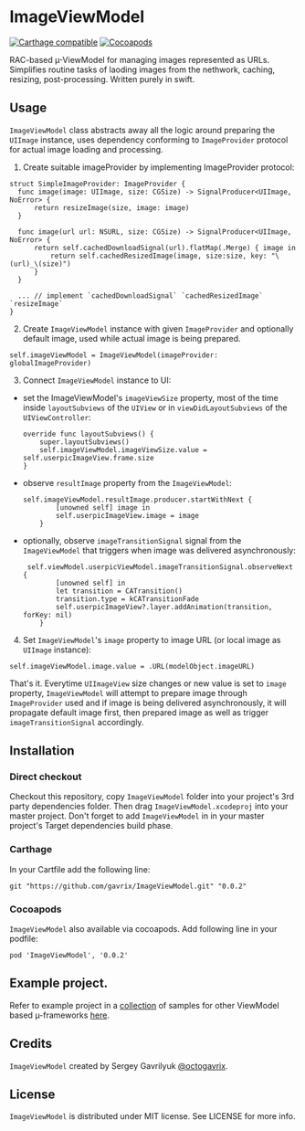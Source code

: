# ImageViewModel

[![Carthage compatible](https://img.shields.io/badge/Carthage-compatible-4BC51D.svg?style=flat)](https://github.com/Carthage/Carthage)
[![Cocoapods](https://img.shields.io/cocoapods/v/ImageViewModel.svg)](http://cocoadocs.org/docsets/ImageViewModel/0.0.2/) 

RAC-based µ-ViewModel for managing images represented as URLs. Simplifies routine tasks of laoding images from the nethwork, caching, resizing, post-processing. Written purely in swift.

## Usage

`ImageViewModel` class abstracts away all the logic around preparing the `UIImage` instance, uses dependency conforming to `ImageProvider` protocol for actual image loading and processing.

1. Create suitable imageProvider by implementing ImageProvider protocol:
  ```
  struct SimpleImageProvider: ImageProvider {
    func image(image: UIImage, size: CGSize) -> SignalProducer<UIImage, NoError> {
        return resizeImage(size, image: image)
    }
    
    func image(url url: NSURL, size: CGSize) -> SignalProducer<UIImage, NoError> {
        return self.cachedDownloadSignal(url).flatMap(.Merge) { image in
            return self.cachedResizedImage(image, size:size, key: "\(url)_\(size)")
        }
    }
    
    ... // implement `cachedDownloadSignal` `cachedResizedImage` `resizeImage`
  }
  ```

2. Create `ImageViewModel` instance with given `ImageProvider` and optionally default image, used while actual image is being prepared.
  ```
  self.imageViewModel = ImageViewModel(imageProvider: globalImageProvider)
  ```

3. Connect `ImageViewModel` instance to UI: 
  - set the ImageViewModel's `imageViewSize` property, most of the time inside `layoutSubviews` of the `UIView` or in `viewDidLayoutSubviews` of the `UIViewController`:
    ```
    override func layoutSubviews() {
        super.layoutSubviews()
        self.imageViewModel.imageViewSize.value = self.userpicImageView.frame.size
    }
    ```
    
  - observe `resultImage` property from the `ImageViewModel`:
    ```
    self.imageViewModel.resultImage.producer.startWithNext {
            [unowned self] image in
            self.userpicImageView.image = image
        }
    ```
  
  - optionally, observe `imageTransitionSignal` signal from the `ImageViewModel` that triggers when image was delivered asynchronously:
    ```
     self.viewModel.userpicViewModel.imageTransitionSignal.observeNext {
            [unowned self] in
            let transition = CATransition()
            transition.type = kCATransitionFade
            self.userpicImageView?.layer.addAnimation(transition, forKey: nil)
        }
    ```

4. Set `ImageViewModel`'s `image` property to image URL (or local image as `UIImage` instance):
  ```
  self.imageViewModel.image.value = .URL(modelObject.imageURL)
  ```

That's it. Everytime `UIImageView` size changes or new value is set to `image` property, `ImageViewModel` will attempt to prepare image through `ImageProvider` used and if image is being delivered asynchronously, it will propagate default image first, then prepared image as well as trigger `imageTransitionSignal` accordingly.

## Installation

### Direct checkout

Checkout this repository, copy `ImageViewModel` folder into your project's 3rd party dependencies folder. Then drag `ImageViewModel.xcodeproj` into your master project. Don't forget to add `ImageViewModel` in in your master project's Target dependencies build phase.

### Carthage

In your Cartfile add the following line:

```
git "https://github.com/gavrix/ImageViewModel.git" "0.0.2"
```

### Cocoapods

`ImageViewModel` also available via cocoapods. Add following line in your podfile:

```
pod 'ImageViewModel', '0.0.2'
```

## Example project.

Refer to example project in a [collection](https://github.com/gavrix/ViewModelsSamples) of samples for other ViewModel based µ-frameworks [here](https://github.com/gavrix/ViewModelsSamples/blob/master/ImageViewModelExample/README.md).


## Credits

`ImageViewModel` created by Sergey Gavrilyuk [@octogavrix](http://twitter.com/octogavrix).


## License

`ImageViewModel` is distributed under MIT license. See LICENSE for more info.
